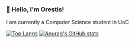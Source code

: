 ### 👋 Hello, I'm Orestis!
I am currently a Computer Science student in UoC

[![Top Langs](https://github-readme-stats.vercel.app/api/top-langs/?username=TrypOr&theme=dark&exclude_repo=Java-payday-game)](https://github.com/anuraghazra/github-readme-stats)
[![Anurag's GitHub stats](https://github-readme-stats.vercel.app/api?username=TrypOr&theme=dark&rank_icon=github)](https://github.com/anuraghazra/github-readme-stats)

